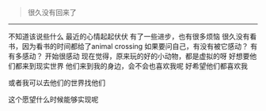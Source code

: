 > 很久没有回来了

---

不知道该说些什么
最近的心情起起伏伏
有了一些进步，也有很多烦恼
很久没有看书，因为看书的时间都给了animal crossing
如果要问自己，有没有被它感动？
有
有多感动？
开始很感动
现在觉得，原来玩的好的小动物，都是虚拟的呀
好想要他们都来到现实世界
他们来到我的身边，会不会也喜欢我呢
好希望他们都喜欢我

或者我可以去他们的世界找他们

这个愿望什么时候能够实现呢
